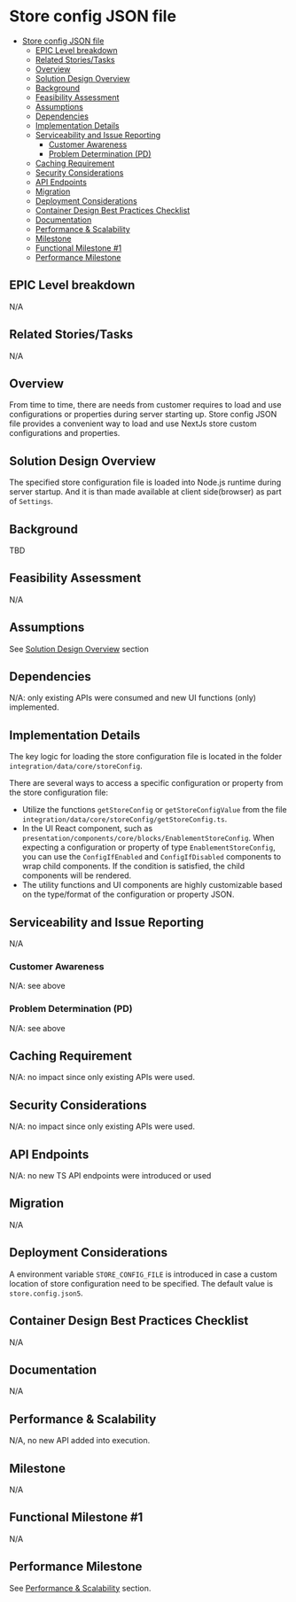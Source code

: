 # Store config JSON file

- [Store config JSON file](#store-config-json-file)
  - [EPIC Level breakdown](#epic-level-breakdown)
  - [Related Stories/Tasks](#related-storiestasks)
  - [Overview](#overview)
  - [Solution Design Overview](#solution-design-overview)
  - [Background](#background)
  - [Feasibility Assessment](#feasibility-assessment)
  - [Assumptions](#assumptions)
  - [Dependencies](#dependencies)
  - [Implementation Details](#implementation-details)
  - [Serviceability and Issue Reporting](#serviceability-and-issue-reporting)
    - [Customer Awareness](#customer-awareness)
    - [Problem Determination (PD)](#problem-determination-pd)
  - [Caching Requirement](#caching-requirement)
  - [Security Considerations](#security-considerations)
  - [API Endpoints](#api-endpoints)
  - [Migration](#migration)
  - [Deployment Considerations](#deployment-considerations)
  - [Container Design Best Practices Checklist](#container-design-best-practices-checklist)
  - [Documentation](#documentation)
  - [Performance \& Scalability](#performance--scalability)
  - [Milestone](#milestone)
  - [Functional Milestone #1](#functional-milestone-1)
  - [Performance Milestone](#performance-milestone)

## EPIC Level breakdown

N/A

## Related Stories/Tasks

N/A

## Overview

From time to time, there are needs from customer requires to load and use configurations or properties during server starting up. Store config JSON file provides a convenient way to load and use NextJs store custom configurations and properties.

## Solution Design Overview

The specified store configuration file is loaded into Node.js runtime during server startup. And it is than made available at client side(browser) as part of `Settings`.

## Background

TBD

## Feasibility Assessment

N/A

## Assumptions

See [Solution Design Overview](#solution-design-overview) section

## Dependencies

N/A: only existing APIs were consumed and new UI functions (only) implemented.

## Implementation Details

The key logic for loading the store configuration file is located in the folder `integration/data/core/storeConfig`.

There are several ways to access a specific configuration or property from the store configuration file:

- Utilize the functions `getStoreConfig` or `getStoreConfigValue` from the file `integration/data/core/storeConfig/getStoreConfig.ts`.
- In the UI React component, such as `presentation/components/core/blocks/EnablementStoreConfig`. When expecting a configuration or property of type `EnablementStoreConfig`, you can use the `ConfigIfEnabled` and `ConfigIfDisabled` components to wrap child components. If the condition is satisfied, the child components will be rendered.
- The utility functions and UI components are highly customizable based on the type/format of the configuration or property JSON.

## Serviceability and Issue Reporting

N/A

### Customer Awareness

N/A: see above

### Problem Determination (PD)

N/A: see above

## Caching Requirement

N/A: no impact since only existing APIs were used.

## Security Considerations

N/A: no impact since only existing APIs were used.

## API Endpoints

N/A: no new TS API endpoints were introduced or used

## Migration

N/A

## Deployment Considerations

A environment variable `STORE_CONFIG_FILE` is introduced in case a custom location of store configuration need to be specified. The default value is `store.config.json5`.

## Container Design Best Practices Checklist

N/A

## Documentation

N/A

## Performance & Scalability

N/A, no new API added into execution.

## Milestone

N/A

## Functional Milestone #1

N/A

## Performance Milestone

See [Performance & Scalability](#performance--scalability) section.
